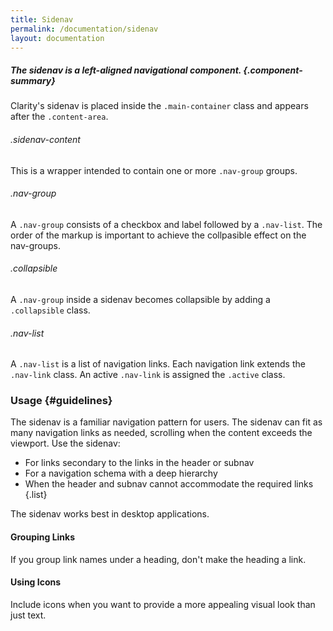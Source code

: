 ```yaml
---
title: Sidenav
permalink: /documentation/sidenav
layout: documentation
---
```


##### The sidenav is a left-aligned navigational component. {.component-summary}

Clarity's sidenav is placed inside the <code class="clr-code">.main-container</code> class and appears after the <code class="clr-code">.content-area</code>.


###### .sidenav-content

This is a wrapper intended to contain one or more <code class="clr-code">.nav-group</code> groups.

###### .nav-group

A <code class="clr-code">.nav-group</code> consists of a checkbox and label followed by a <code class="clr-code">.nav-list</code>. The order of the markup is important to achieve the collpasible effect on the nav-groups.

###### .collapsible

A <code class="clr-code">.nav-group</code> inside a sidenav becomes collapsible by adding a <code class="clr-code">.collapsible</code> class.

###### .nav-list

A <code class="clr-code">.nav-list</code> is a list of navigation links. Each navigation link extends the <code class="clr-code">.nav-link</code> class. An active <code class="clr-code">.nav-link</code> is assigned the <code class="clr-code">.active</code> class.

<clr-nav-demo-sidenav></clr-nav-demo-sidenav>

### Usage {#guidelines}
The sidenav is a familiar navigation pattern for users.  The sidenav can fit as many navigation links as needed, scrolling when the content exceeds the viewport.  Use the sidenav:

- For links secondary to the links in the header or subnav
- For a navigation schema with a deep hierarchy
- When the header and subnav cannot accommodate the required links
{.list}

The sidenav works best in desktop applications.  

#### Grouping Links
If you group link names under a heading, don't make the heading a link.

#### Using Icons
Include icons when you want to provide a more appealing visual look than just text.
